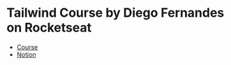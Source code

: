 # Tailwind Course by Diego Fernandes on Rocketseat

- [Course](https://app.rocketseat.com.br/journey/masterizando-o-tailwind/overview)
- [Notion](https://www.notion.so/Tailwind-Course-by-Diego-Fernandes-on-Rocketseat-29437ed69480807e9a77df072a7e8871)
